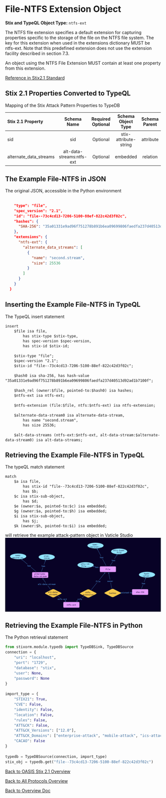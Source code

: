 # File-NTFS Extension Object

**Stix and TypeQL Object Type:**  `ntfs-ext`

The NTFS file extension specifies a default extension for capturing properties specific to the storage of the file on the NTFS file system. The key for this extension when used in the extensions dictionary MUST be ntfs-ext. Note that this predefined extension does not use the extension facility described in section 7.3.

An object using the NTFS File Extension MUST contain at least one property from this extension.

[Reference in Stix2.1 Standard](https://docs.oasis-open.org/cti/stix/v2.1/os/stix-v2.1-os.html#_o6cweepfrsci)
## Stix 2.1 Properties Converted to TypeQL
Mapping of the Stix Attack Pattern Properties to TypeDB

|  Stix 2.1 Property    |           Schema Name             | Required  Optional  |      Schema Object Type | Schema Parent  |
|:--------------------|:--------------------------------:|:------------------:|:------------------------:|:-------------:|
| sid |sid |      Optional       |  stix-attribute-string    |   attribute    |
| alternate_data_streams |alt-data-streams:ntfs-ext |      Optional       |   embedded     |relation |

## The Example File-NTFS in JSON
The original JSON, accessible in the Python environment
```json

    "type": "file",  
    "spec_version": "2.1",  
    "id": "file--73c4cd13-7206-5100-88ef-822c42d3f02c",  
    "hashes": {  
      "SHA-256": "35a01331e9ad96f751278b891b6ea09699806faedfa237d40513d92ad1b7100f"  
    },  
    "extensions": {  
      "ntfs-ext": {  
        "alternate_data_streams": [  
          {  
            "name": "second.stream",  
            "size": 25536  
          }  
        ]  
      }  
    }  
  }
```


## Inserting the Example File-NTFS in TypeQL
The TypeQL insert statement
```typeql
insert 
    $file isa file,
        has stix-type $stix-type,
        has spec-version $spec-version,
        has stix-id $stix-id;
    
    $stix-type "file";
    $spec-version "2.1";
    $stix-id "file--73c4cd13-7206-5100-88ef-822c42d3f02c";
    
    $hash0 isa sha-256, has hash-value "35a01331e9ad96f751278b891b6ea09699806faedfa237d40513d92ad1b7100f";
    
    $hash_rel (owner:$file, pointed-to:$hash0) isa hashes;
    $ntfs-ext isa ntfs-ext;
    
    $ntfs-extension (file:$file, ntfs:$ntfs-ext) isa ntfs-extension;
    
    $alternate-data-stream0 isa alternate-data-stream,
        has name "second.stream",
        has size 25536;
    
    $alt-data-streams (ntfs-ext:$ntfs-ext, alt-data-stream:$alternate-data-stream0) isa alt-data-streams;
```

## Retrieving the Example File-NTFS in TypeQL
The typeQL match statement

```typeql
match
    $a isa file,
        has stix-id "file--73c4cd13-7206-5100-88ef-822c42d3f02c",
        has $b;
    $c isa stix-sub-object,
        has $d;
    $e (owner:$a, pointed-to:$c) isa embedded;
    $g (owner:$a, pointed-to:$h) isa embedded;
    $i isa stix-sub-object,
        has $j;
    $k (owner:$h, pointed-to:$i) isa embedded;
```


will retrieve the example attack-pattern object in Vaticle Studio
![File-NTFS Example](./img/file-ntfs.png)

## Retrieving the Example File-NTFS  in Python
The Python retrieval statement

```python
from stixorm.module.typedb import TypeDBSink, TypeDBSource
connection = {
    "uri": "localhost",
    "port": "1729",
    "database": "stix",
    "user": None,
    "password": None
}

import_type = {
    "STIX21": True,
    "CVE": False,
    "identity": False,
    "location": False,
    "rules": False,
    "ATT&CK": False,
    "ATT&CK_Versions": ["12.0"],
    "ATT&CK_Domains": ["enterprise-attack", "mobile-attack", "ics-attack"],
    "CACAO": False
}

typedb = TypeDBSource(connection, import_type)
stix_obj = typedb.get("file--73c4cd13-7206-5100-88ef-822c42d3f02c")
```

 

[Back to OASIS Stix 2.1 Overview](../overview.md)
 

[Back to All Protocols Overview](../../overview.md)
 

[Back to Overview Doc](../../../overview.md)
